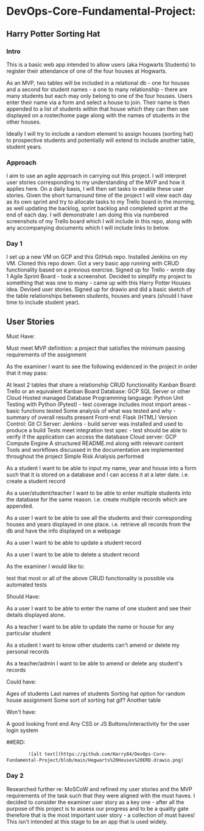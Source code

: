 # DevOps-Core-Fundamental-Project: 
## Harry Potter Sorting Hat
### Intro

This is a basic web app intended to allow users (aka Hogwarts Students) to register their attendance of one of the four houses at Hogwarts.

As an MVP, two tables will be included in a relational db - one for houses and a second for student names - a one to many relationship - there are many students but each may only belong to one of the four houses.  Users enter their name via a form and select a house to join.
Their name is then appended to a list of students within that house which they can then see displayed on a roster/home page along with the names of students in the other houses.

Ideally I will try to include a random element to assign houses (sorting hat) to prospective students and potentially will extend to include another table, student 
years.

### Approach

I aim to use an agile approach in carrying out this project.  I will interpret user stories corresponding to my understanding of the MVP
and how it applies here.  On a daily basis, I will then set tasks to enable these user stories.  Given the short 
turnaround time of the project I will view each day as its own sprint and try to allocate tasks to my Trello board in the morning, as well 
updating the backlog, sprint backlog and completed sprint at the end of each day.  I will demonstrate I am doing this via numbered screenshots 
of my Trello board which I will include in this repo, along with any accompanying documents which I will include links to below.

### Day 1
I set up a new VM on GCP and this GitHub repo.  Installed Jenkins on my VM.  Cloned this repo down.  Got a very basic app running with CRUD functionality based on a previous exercise.
Signed up for Trello - wrote day 1 Agile Sprint Board - took a screenshot.
Decided to simplify my project to something that was one to many - came up with this Harry Potter Houses idea.
Devised user stories.
Signed up for drawio and did a basic sketch of the table relationships between students, houses and years (should I have time to include student year).

## User Stories

Must Have:

Must meet MVP definition: a project that satisfies the minimum passing requirements of the assignment

As the examiner I want to see the following evidenced in the project in order that it may pass:

At least 2 tables that share a relationship
CRUD functionality
Kanban Board: Trello or an equivalent Kanban Board
Database: GCP SQL Server or other Cloud Hosted managed Database
Programming language: Python
Unit Testing with Python (Pytest) - test coverage includes most import areas - basic functions tested
Some analysis of what was tested and why - summary of overall results present
Front-end: Flask (HTML)
Version Control: Git
CI Server: Jenkins - build server was installed and used to produce a build
Tests meet integration test spec - test should be able to verify if the application can access the database
Cloud server: GCP Compute Engine
A structured README.md along with relevant content
Tools and workflows discussed in the documentation are implemented throughout the project
Simple Risk Analysis performed

As a student I want to be able to input my name, year and house into a form such that
it is stored on a database and I can access it at a later date.  i.e. create a student record

As a user/student/teacher I want to be able to enter multiple students into the database for the
same reason. i.e. create multiple records which are appended.

As a user I want to be able to see all the students and their corresponding houses and years
displayed in one place. i.e. retrieve all records from the db and have the info displayed on a webpage

As a user I want to be able to update a student record

As a user I want to be able to delete a student record

As the examiner I would like to:

test that most or all of the above CRUD functionality is possible via automated tests



Should Have:

As a user I want to be able to enter the name of one student and see their details displayed
alone.

As a teacher I want to be able to update the name or house for any particular student

As a student I want to know other students can't amend or delete my personal records

As a teacher/admin I want to be able to amend or delete any student's records


Could have:

Ages of students
Last names of students
Sorting hat option for random house assignment
Some sort of sorting hat gif?
Another table


Won't have:

A good looking front end
Any CSS or JS
Buttons/interactivity for the user
login system

##ERD:

            ![alt text](https://github.com/Harry84/DevOps-Core-Fundamental-Project/blob/main/Hogwarts%20Houses%20ERD.drawio.png)

### Day 2
Researched further re: MoSCoW and refined my user stories and the MVP requirements of the task such that they were aligned with the must haves.  I decided to consider the examiner user story as a key one - after all the purpose of this project is to assess our progress and to be a quality gate therefore that is the most important user story - a collection of must haves!  This isn't intended at this stage to be an app that is used widely.



###


